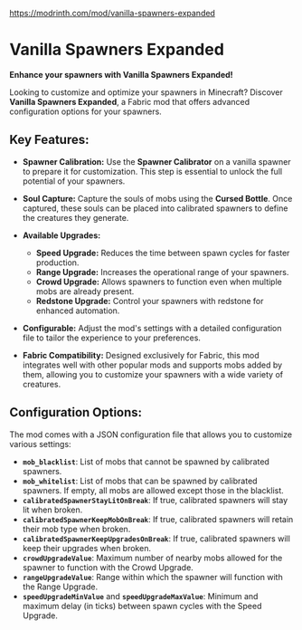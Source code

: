 https://modrinth.com/mod/vanilla-spawners-expanded

# **Vanilla Spawners Expanded**

**Enhance your spawners with Vanilla Spawners Expanded!**

Looking to customize and optimize your spawners in Minecraft? Discover **Vanilla Spawners Expanded**, a Fabric mod that offers advanced configuration options for your spawners.

## **Key Features:**

- **Spawner Calibration:** Use the **Spawner Calibrator** on a vanilla spawner to prepare it for customization. This step is essential to unlock the full potential of your spawners.

- **Soul Capture:** Capture the souls of mobs using the **Cursed Bottle**. Once captured, these souls can be placed into calibrated spawners to define the creatures they generate.

- **Available Upgrades:**
  - **Speed Upgrade:** Reduces the time between spawn cycles for faster production.
  - **Range Upgrade:** Increases the operational range of your spawners.
  - **Crowd Upgrade:** Allows spawners to function even when multiple mobs are already present.
  - **Redstone Upgrade:** Control your spawners with redstone for enhanced automation.

- **Configurable:** Adjust the mod's settings with a detailed configuration file to tailor the experience to your preferences.

- **Fabric Compatibility:** Designed exclusively for Fabric, this mod integrates well with other popular mods and supports mobs added by them, allowing you to customize your spawners with a wide variety of creatures.

## **Configuration Options:**

The mod comes with a JSON configuration file that allows you to customize various settings:

- **`mob_blacklist`**: List of mobs that cannot be spawned by calibrated spawners.
- **`mob_whitelist`**: List of mobs that can be spawned by calibrated spawners. If empty, all mobs are allowed except those in the blacklist.
- **`calibratedSpawnerStayLitOnBreak`**: If true, calibrated spawners will stay lit when broken.
- **`calibratedSpawnerKeepMobOnBreak`**: If true, calibrated spawners will retain their mob type when broken.
- **`calibratedSpawnerKeepUpgradesOnBreak`**: If true, calibrated spawners will keep their upgrades when broken.
- **`crowdUpgradeValue`**: Maximum number of nearby mobs allowed for the spawner to function with the Crowd Upgrade.
- **`rangeUpgradeValue`**: Range within which the spawner will function with the Range Upgrade.
- **`speedUpgradeMinValue`** and **`speedUpgradeMaxValue`**: Minimum and maximum delay (in ticks) between spawn cycles with the Speed Upgrade.
